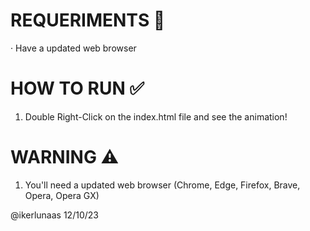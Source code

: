 # REQUERIMENTS 🔧
· Have a updated web browser

# HOW TO RUN ✅
1. Double Right-Click on the index.html file and see the animation!

# WARNING ⚠️
1. You'll need a updated web browser (Chrome, Edge, Firefox, Brave, Opera, Opera GX)

@ikerlunaas 12/10/23
